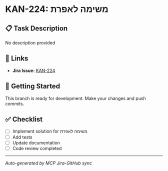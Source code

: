 # KAN-224: משימה לאפרת

## 📋 Task Description
No description provided

## 🔗 Links
- **Jira Issue:** [KAN-224](https://yaazoru.atlassian.net/browse/KAN-224)

## 🚀 Getting Started
This branch is ready for development. Make your changes and push commits.

## ✅ Checklist
- [ ] Implement solution for משימה לאפרת
- [ ] Add tests
- [ ] Update documentation
- [ ] Code review completed

---
*Auto-generated by MCP Jira-GitHub sync*
